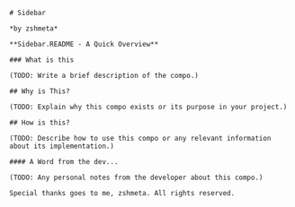 
    # Sidebar
    
    *by zshmeta*
    
    **Sidebar.README - A Quick Overview**
    
    ### What is this
    
    (TODO: Write a brief description of the compo.)
    
    ## Why is This?
    
    (TODO: Explain why this compo exists or its purpose in your project.)
    
    ## How is this?
    
    (TODO: Describe how to use this compo or any relevant information about its implementation.)
    
    #### A Word from the dev...
    
    (TODO: Any personal notes from the developer about this compo.)
    
    Special thanks goes to me, zshmeta. All rights reserved.
      